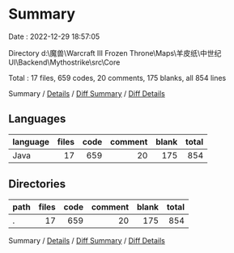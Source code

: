 # Summary

Date : 2022-12-29 18:57:05

Directory d:\\魔兽\\Warcraft III Frozen Throne\\Maps\\羊皮纸\\中世纪UI\\Backend\\Mythostrike\\src\\Core

Total : 17 files,  659 codes, 20 comments, 175 blanks, all 854 lines

Summary / [Details](details.md) / [Diff Summary](diff.md) / [Diff Details](diff-details.md)

## Languages
| language | files | code | comment | blank | total |
| :--- | ---: | ---: | ---: | ---: | ---: |
| Java | 17 | 659 | 20 | 175 | 854 |

## Directories
| path | files | code | comment | blank | total |
| :--- | ---: | ---: | ---: | ---: | ---: |
| . | 17 | 659 | 20 | 175 | 854 |

Summary / [Details](details.md) / [Diff Summary](diff.md) / [Diff Details](diff-details.md)